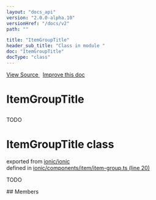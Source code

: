 ```yaml
---
layout: "docs_api"
version: "2.0.0-alpha.10"
versionHref: "/docs/v2"
path: ""

title: "ItemGroupTitle"
header_sub_title: "Class in module "
doc: "ItemGroupTitle"
docType: "class"
---
```



<div class="improve-docs">
  <a href='http://github.com/driftyco/ionic/tree/master/#L'>
    View Source
  </a>
  &nbsp;
  <a href='http://github.com/driftyco/ionic/edit/master/#L'>
    Improve this doc
  </a>
</div>




<h1 class="api-title">

  ItemGroupTitle



</h1>





TODO



<h1 class="class export">ItemGroupTitle <span class="type">class</span></h1>
<p class="module">exported from <a href='undefined'>ionic/ionic</a><br/>
defined in <a href="https://github.com/driftyco/ionic2/tree/master/ionic/components/item/item-group.ts#L20-L41">ionic/components/item/item-group.ts (line 20)</a>
</p>
<p><p>TODO</p>
</p>
## Members

